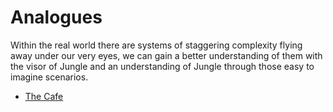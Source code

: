 # Analogues

Within the real world there are systems of staggering complexity flying away under our very eyes, we can gain a better understanding of them with the visor of Jungle and an understanding of Jungle through those easy to imagine scenarios.

* [The Cafe](./TheCafe.md)
